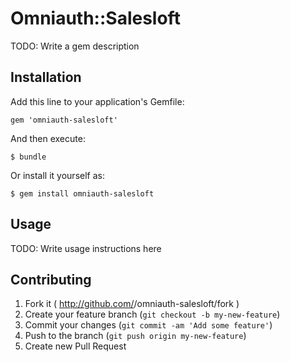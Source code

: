 # Omniauth::Salesloft

TODO: Write a gem description

## Installation

Add this line to your application's Gemfile:

    gem 'omniauth-salesloft'

And then execute:

    $ bundle

Or install it yourself as:

    $ gem install omniauth-salesloft

## Usage

TODO: Write usage instructions here

## Contributing

1. Fork it ( http://github.com/<my-github-username>/omniauth-salesloft/fork )
2. Create your feature branch (`git checkout -b my-new-feature`)
3. Commit your changes (`git commit -am 'Add some feature'`)
4. Push to the branch (`git push origin my-new-feature`)
5. Create new Pull Request
